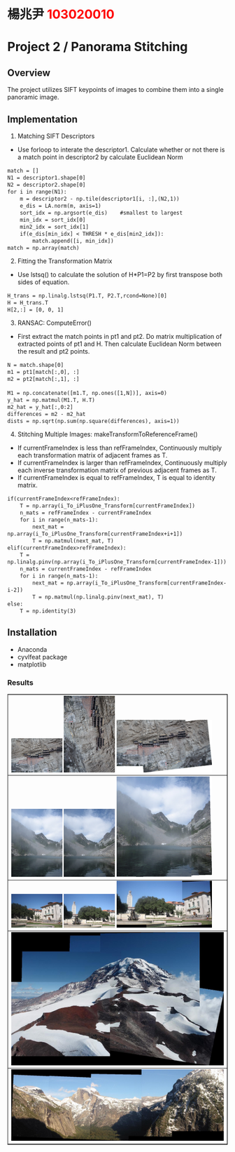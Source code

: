 # 楊兆尹 <span style="color:red">103020010</span>

# Project 2 / Panorama Stitching

## Overview
The project utilizes SIFT keypoints of images to combine them into a single panoramic image.


## Implementation
1. Matching SIFT Descriptors
* Use forloop to interate the descriptor1. Calculate whether or not there is a match point in descriptor2 by calculate Euclidean Norm
```
match = []
N1 = descriptor1.shape[0]
N2 = descriptor2.shape[0]
for i in range(N1):
	m = descriptor2 - np.tile(descriptor1[i, :],(N2,1))
	e_dis = LA.norm(m, axis=1)
	sort_idx = np.argsort(e_dis)    #smallest to largest
	min_idx = sort_idx[0]
	min2_idx = sort_idx[1]
	if(e_dis[min_idx] < THRESH * e_dis[min2_idx]):
		match.append([i, min_idx])
match = np.array(match)
```
2. Fitting the Transformation Matrix
* Use lstsq() to calculate the solution of H*P1=P2 by first transpose both sides of equation.
```
H_trans = np.linalg.lstsq(P1.T, P2.T,rcond=None)[0]
H = H_trans.T
H[2,:] = [0, 0, 1]
```
3. RANSAC: ComputeError()
* First extract the match points in pt1 and pt2. Do matrix multiplication of extracted points of pt1 and H. Then calculate Euclidean Norm between the result and pt2 points.
```
N = match.shape[0]
m1 = pt1[match[:,0], :]
m2 = pt2[match[:,1], :]

M1 = np.concatenate([m1.T, np.ones([1,N])], axis=0)
y_hat = np.matmul(M1.T, H.T)
m2_hat = y_hat[:,0:2]
differences = m2 - m2_hat
dists = np.sqrt(np.sum(np.square(differences), axis=1))
```

4. Stitching Multiple Images: makeTransformToReferenceFrame()
* If currentFrameIndex is less than refFrameIndex, Continuously multiply each transformation matrix of adjacent frames as T.
* If currentFrameIndex is larger than refFrameIndex, Continuously multiply each inverse transformation matrix of previous adjacent frames as T.
* If currentFrameIndex is equal to refFrameIndex, T is equal to identity matrix.
```
if(currentFrameIndex<refFrameIndex):
	T = np.array(i_To_iPlusOne_Transform[currentFrameIndex])
	n_mats = refFrameIndex - currentFrameIndex
	for i in range(n_mats-1):
		next_mat = np.array(i_To_iPlusOne_Transform[currentFrameIndex+i+1])
		T = np.matmul(next_mat, T)
elif(currentFrameIndex>refFrameIndex):
	T = np.linalg.pinv(np.array(i_To_iPlusOne_Transform[currentFrameIndex-1]))
	n_mats = currentFrameIndex - refFrameIndex
	for i in range(n_mats-1):
		next_mat = np.array(i_To_iPlusOne_Transform[currentFrameIndex-i-2])
		T = np.matmul(np.linalg.pinv(next_mat), T)
else:
	T = np.identity(3)
```

## Installation
* Anaconda
* cyvlfeat package
* matplotlib

### Results

<table border=1>
<tr>
<td>
<img src="../data/Hanging1.png" width="24%"/>
<img src="../data/Hanging2.png"  width="24%"/>
<img src="Hanging_pano.png" width="45%"/>
</td>
</tr>

<tr>
<td>
<img src="../data/MelakwaLake1.png" width="24%"/>
<img src="../data/MelakwaLake2.png"  width="24%"/>
<img src="MelakwaLake_pano.png" width="45%"/>
</td>
</tr>

<tr>
<td>
<img src="../data/uttower1.jpg" width="24%"/>
<img src="../data/uttower2.jpg"  width="24%"/>
<img src="uttower_pano.jpg" width="45%"/>
</td>
</tr>

<tr>
<td>
<img src="pano.jpg" width="100%"/>
</td>
</tr>

<tr>
<td>
<img src="yosemite_pano.jpg" width="100%"/>
</td>
</tr>

</table>
